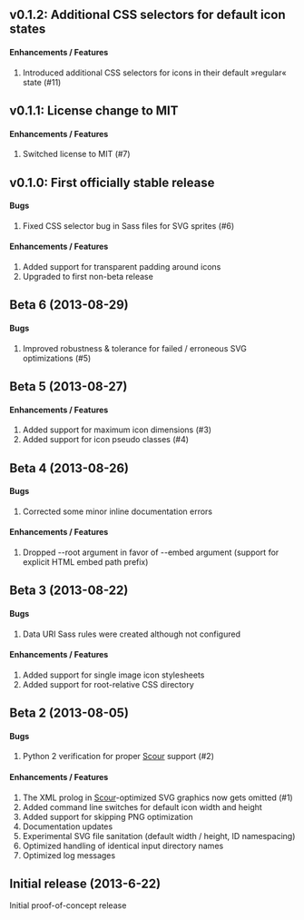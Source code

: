 v0.1.2: Additional CSS selectors for default icon states
--------------------------------------------------------

#### Enhancements / Features

1.	Introduced additional CSS selectors for icons in their default »regular« state (#11)


v0.1.1: License change to MIT
-----------------------------

#### Enhancements / Features

1.	Switched license to MIT (#7)


v0.1.0: First officially stable release
---------------------------------------

#### Bugs

1.	Fixed CSS selector bug in Sass files for SVG sprites (#6)

#### Enhancements / Features

1.	Added support for transparent padding around icons
2.	Upgraded to first non-beta release


Beta 6 (2013-08-29)
-------------------

#### Bugs

1.	Improved robustness & tolerance for failed / erroneous SVG optimizations (#5)


Beta 5 (2013-08-27)
-------------------

#### Enhancements / Features

1.	Added support for maximum icon dimensions (#3)
2.	Added support for icon pseudo classes (#4)


Beta 4 (2013-08-26)
-------------------

#### Bugs

1.	Corrected some minor inline documentation errors

#### Enhancements / Features

1.	Dropped --root argument in favor of --embed argument (support for explicit HTML embed path prefix)


Beta 3 (2013-08-22)
-------------------

#### Bugs

1.	Data URI Sass rules were created although not configured 

#### Enhancements / Features

1.	Added support for single image icon stylesheets
2.	Added support for root-relative CSS directory


Beta 2 (2013-08-05)
-------------------

#### Bugs

1.	Python 2 verification for proper [Scour](http://www.codedread.com/scour) support (#2)

#### Enhancements / Features

1.	The XML prolog in [Scour](http://www.codedread.com/scour)-optimized SVG graphics now gets omitted (#1)
2.	Added command line switches for default icon width and height
3.	Added support for skipping PNG optimization
4.	Documentation updates
5.	Experimental SVG file sanitation (default width / height, ID namespacing) 
6.	Optimized handling of identical input directory names
7.	Optimized log messages


Initial release (2013-6-22)
---------------------------

Initial proof-of-concept release